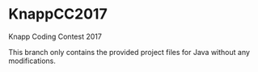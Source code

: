 # KnappCC2017
Knapp Coding Contest 2017

This branch only contains the provided project files for Java without any modifications.